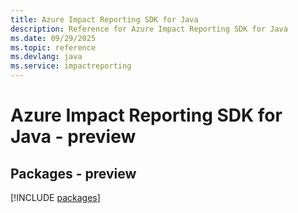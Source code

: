 ```yaml
---
title: Azure Impact Reporting SDK for Java
description: Reference for Azure Impact Reporting SDK for Java
ms.date: 09/29/2025
ms.topic: reference
ms.devlang: java
ms.service: impactreporting
---
```

# Azure Impact Reporting SDK for Java - preview
## Packages - preview
[!INCLUDE [packages](impact-reporting-index.md)]